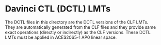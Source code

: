 # Davinci CTL (DCTL) LMTs

The DCTL files in this directory are the DCTL versions of the CLF LMTs.  They are automatically generated from the CLF files and they provide same exact operations
(directly or indirectly) as the CLF versions.  These DCTL LMTs must be applied in ACES2065-1 AP0 linear space.
